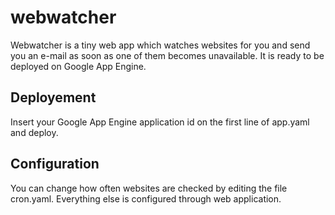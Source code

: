 webwatcher
==========
Webwatcher is a tiny web app which watches websites for you and send you an e-mail as soon as one of them becomes unavailable.
It is ready to be deployed on Google App Engine.

Deployement
----------
Insert your Google App Engine application id on the first line of app.yaml and deploy.

Configuration
-----------
You can change how often websites are checked by editing the file cron.yaml.
Everything else is configured through web application.